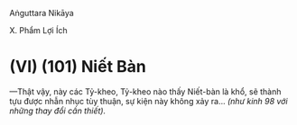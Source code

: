 Aṅguttara Nikāya

X. Phẩm Lợi Ích

# (VI) (101) Niết Bàn

—Thật vậy, này các Tỷ-kheo, Tỷ-kheo nào thấy Niết-bàn là khổ, sẽ thành tựu được nhẫn nhục tùy thuận, sự kiện này không xảy ra... _(như kinh 98 với những thay đổi cần thiết)._

